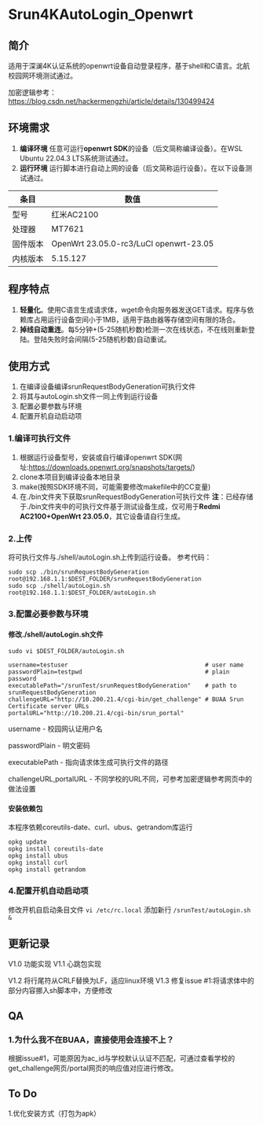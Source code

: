 # Srun4KAutoLogin_Openwrt

## 简介

适用于深澜4K认证系统的openwrt设备自动登录程序，基于shell和C语言。北航校园网环境测试通过。

加密逻辑参考：<https://blog.csdn.net/hackermengzhi/article/details/130499424>

## 环境需求

1. **编译环境**
任意可运行**openwrt SDK**的设备（后文简称编译设备）。在WSL Ubuntu 22.04.3 LTS系统测试通过。
2. **运行环境**
运行脚本进行自动上网的设备（后文简称运行设备）。在以下设备测试通过。

条目 | 数值
-----|-----
 型号 | 红米AC2100
 处理器 | MT7621
 固件版本 | OpenWrt 23.05.0-rc3/LuCI openwrt-23.05
 内核版本 | 5.15.127

## 程序特点

1. **轻量化**。使用C语言生成请求体，wget命令向服务器发送GET请求。程序与依赖库占用运行设备空间小于1MB，适用于路由器等存储空间有限的场合。
2. **掉线自动重连**。每5分钟+(5-25随机秒数)检测一次在线状态，不在线则重新登陆。登陆失败时会间隔(5-25随机秒数)自动重试。

## 使用方式

1. 在编译设备编译srunRequestBodyGeneration可执行文件
2. 将其与autoLogin.sh文件一同上传到运行设备
3. 配置必要参数与环境
4. 配置开机自动启动项

### 1.编译可执行文件

1. 根据运行设备型号，安装或自行编译openwrt SDK(网址:<https://downloads.openwrt.org/snapshots/targets/>)
2. clone本项目到编译设备本地目录
3. make(按照SDK环境不同，可能需要修改makefile中的CC变量)
4. 在./bin文件夹下获取srunRequestBodyGeneration可执行文件
**注**：已经存储于./bin文件夹中的可执行文件基于测试设备生成，仅可用于**Redmi AC2100+OpenWrt 23.05.0**，其它设备请自行生成。

### 2.上传

将可执行文件与./shell/autoLogin.sh上传到运行设备。
参考代码：

```Shell
sudo scp ./bin/srunRequestBodyGeneration root@192.168.1.1:$DEST_FOLDER/srunRequestBodyGeneration
sudo scp ./shell/autoLogin.sh root@192.168.1.1:$DEST_FOLDER/autoLogin.sh
```

### 3.配置必要参数与环境

#### 修改./shell/autoLogin.sh文件

`sudo vi $DEST_FOLDER/autoLogin.sh`

```Shell
username=testuser                                       # user name
passwordPlain=testpwd                                   # plain password
executablePath="/srunTest/srunRequestBodyGeneration"    # path to srunRequestBodyGeneration
challengeURL="http://10.200.21.4/cgi-bin/get_challenge" # BUAA Srun Certificate server URLs
portalURL="http://10.200.21.4/cgi-bin/srun_portal"
```

username - 校园网认证用户名

passwordPlain - 明文密码

executablePath - 指向请求体生成可执行文件的路径

challengeURL,portalURL - 不同学校的URL不同，可参考加密逻辑参考网页中的做法设置

#### 安装依赖包

本程序依赖coreutils-date、curl、ubus、getrandom库运行

```Shell
opkg update
opkg install coreutils-date
opkg install ubus
opkg install curl
opkg install getrandom
```

### 4.配置开机自动启动项

修改开机自启动条目文件
`vi /etc/rc.local`
添加新行
`/srunTest/autoLogin.sh &`

## 更新记录

V1.0 功能实现
V1.1 心跳包实现

V1.2 将行尾符从CRLF替换为LF，适应linux环境
V1.3 修复issue #1:将请求体中的部分内容挪入sh脚本中，方便修改

## QA

### 1.为什么我不在BUAA，直接使用会连接不上？

根据issue#1，可能原因为ac_id与学校默认认证不匹配，可通过查看学校的get_challenge网页/portal网页的响应值对应进行修改。

## To Do

1.优化安装方式（打包为apk）

